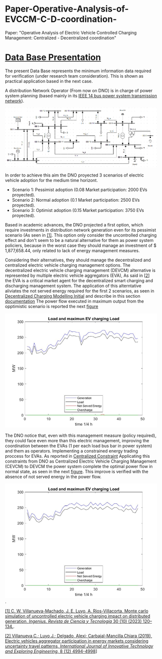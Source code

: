 # Paper-Operative-Analysis-of-EVCCM-C-D-coordination-
Paper: "Operative Analysis of Electric Vehicle Controlled Charging Management: Centralized - Decentralized coordination"

# [Data Base Presentation](.//DB/DB%20Readme.md)
The present Data Base represents the minimum information data required for verification (under research team consideration). This is shown as practical application based in the next case.

A distribution Network Operator (From now on DNO) is  in charge of power system planning (based mainly in its [IEEE 14 bus power system transmission network](.//DB/Power%20System%20Data/)).

![IEEE 14 Power System](.//DB/Power%20System%20Data/IEEE14BUSunifilar.PNG)

In order to achieve this aim the DNO proyected 3 scenarios of electric vehicle adoption for the medium time horizont.
* Scenario 1: Pessimist adoption (0.08 Market participation: 2000 EVs proyected).
* Scenario 2: Normal adoption (0.1 Market participation: 2500 EVs proyected).
* Scenario 3: Optimist adoption (0.15 Market participation: 3750 EVs proyected).

Based in academic advances, the DNO projected a first option, which require investments in distribution network generation even for its pessimist scenario (As seen in [[1]](https://ingenius.ups.edu.ec/index.php/ingenius/article/view/7272). This option only consider the uncontrolled charging effect and don't seem to be a natural alternative for them as power system policiers, because in the worst case they should manage an investment of $ 1,877,658.44, only related to lack of energy management measures.

Considering their alternatives, they should manage the decentralized and centralized electric vehicle charging management options. The decentralized electric vehicle charging management (DEVCM) alternative is represented by multiple electric vehicle aggregators (EVA), As said in [[2](https://www.researchgate.net/publication/364097345_Electric_Vehicles_Aggregator_Participation_in_Energy_Markets_Considering_Uncertainty_Travel_Patterns)] the EVA is a critical market agent for the decentralized smart charging and discharging management system. The application of this alterntative aliviates the not served energy required for the first 2 scenarios, as seen in [Decentralized Charging Modelling Initial](.//DB/DCM%20Ini/) and describe in this section [documentation](.//DB/DCM%20Ini/DCM%20Ini%20Readme.md) The power flow executed in maximum output from the opptimistic scenario is reported the next [figure](.//DB/DCM%20Ini/Sc3/IEEE%2014validacion/IEEE%2014validacionPSF4.jpg)

![Figure 1: Scenario 3 Maximum MCS output](.//DB/DCM%20Ini/Sc3/IEEE%2014validacion/IEEE%2014validacionPSF4.jpg)

The DNO notice that, even with this management measure (policy required), they could face even more than this electric management, improving the coordination between the EVAs (1 per each load bus bar in power system) and them as operators. Implementing a constrained energy trading proccess for EVAs. As reported in [Centralized Constraint](.//Centralized%20Constraint) Applicating this constraints from DNO as Centralized Electric Vehicle Charging Management (CEVCM) to DEVCM the power system complete the optimal power flow in normal state, as seen in the next [figure](.//DB/Decentralized%20PF%20Constrained/IEEE%2014validacion/IEEE%2014validacionPSF4.jpg). This improve is verified with the absence of not served energy in the power flow.

![Figure 2: Scenario 3 Maximum MCS output constrained](.//DB/Decentralized%20PF%20Constrained/IEEE%2014validacion/IEEE%2014validacionPSF4.jpg). 

[[1] C. W. Villanueva-Machado, J. E. Luyo, A. Rios-Villacorta,  Monte carlo simulation of uncontrolled electric vehicle charging  impact on distributed generation, *Ingenius. Revista de Ciencia y Tecnología* 30 (10) (2023) 120–134.](https://ingenius.ups.edu.ec/index.php/ingenius/article/view/7272).

[[2] Villanueva,C.; Luyo,J.; Delgado, Alexi; Carbajal-Mancilla,Chiara (2019), Electric vehicles aggregator participation in energy markets considering uncertainty travel patterns, *International Journal of Innovative Technology and Exploring Engineering*,   8 (12) 4994-4998](https://www.researchgate.net/publication/364097345_Electric_Vehicles_Aggregator_Participation_in_Energy_Markets_Considering_Uncertainty_Travel_Patterns)]
